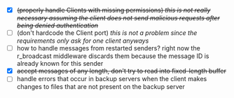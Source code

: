 - [x] ~~(properly handle Clients with missing permissions) _this is not really necessary assuming the client does not
      send malicious requests after being denied authentication_~~
- [ ] (don't hardcode the Client port) _this is not a problem since the requirements only ask for one client anyways_
- [ ] how to handle messages from restarted senders? right now the r_broadcast middleware discards them because the
      message ID is already known for this sender
- [x] ~~accept messages of any length, don't try to read into fixed-length buffer~~
- [ ] handle errors that occur in backup servers when the client makes changes to files that are not present on the
      backup server